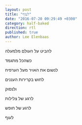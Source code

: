 ```yaml
---
layout: post
title: "לעוף"
date: "2016-07-20 09:29:49 +0300"
category: half-baked
direction: rtl
published: true
author: Lee Elenbaas
---
```

להביט על העולם מלמעלה

כשהכל מתגמד

לנשום את האויר מעל הערפיח

לחוש בקרירות העננים

ולנסוק

לרגע של צלילות

לרגע של חופש

לעוף
